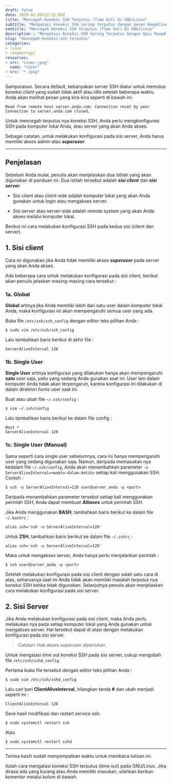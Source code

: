 ```yaml
---
draft: false
date: 2020-02-09T22:12:05Z
title: "Mencegah Koneksi SSH Terputus (Time Out) Di GNU/Linux"
subtitle: "Mengatasi koneksi SSH sering terputus dengan pesan KeepAlive."
seotitle: "Mencegah Koneksi SSH Terputus (Time Out) Di GNU/Linux"
description : "Mengatasi Koneksi SSH Sering Terputus Dengan Opsi KeepAlive"
slug: "mencegah-koneksi-ssh-terputus"
categories:
- linux
- raspberrypi
resources:
- src: "cover.jpeg"
  name: "cover"
- src: "*.jpeg"
---
```


Sampurasun. Secara default, kebanyakan server SSH diatur untuk memutus koneksi _client_ yang sudah tidak
aktif atau idle setelah beberapa waktu. Anda akan melihat pesan yang kira-kira seperti di bawah ini:
```
Read from remote host server.anda.com: Connection reset by peer
Connection to server.anda.com closed.
```
Untuk mencegah terputus nya koneksi SSH, Anda perlu mengkonfigurasi SSH pada komputer lokal Anda, atau
server yang akan Anda akses.

Sebagai catatan, untuk melakukan konfigurasi pada sisi server, Anda harus memiliki akses admin atau
***superuser***.

***

## Penjelasan
Sebelum Anda mulai, penulis akan menjelaskan dua istilah yang akan digunakan di panduan ini. Dua istilah
tersebut adalah ***sisi client*** dan ***sisi server***.

- Sisi client atau client-side adalah komputer lokal yang akan Anda gunakan untuk login atau mengakses
    server.

- Sisi server atau server-side adalah remote system yang akan Anda akses melalui komputer lokal.

Berikut ini cara melakukan konfigurasi SSH pada kedua sisi (client dan server).

## 1. Sisi client
Cara ini digunakan jika Anda tidak memiliki akses ***superuser*** pada server yang akan Anda akses.

Ada beberapa cara untuk melakukan konfigurasi pada sisi client, berikut akan penulis jelaskan
masing-masing cara tersebut :
### 1a. Global
**Global** artinya jika Anda memiliki lebih dari satu user dalam komputer lokal Anda, maka konfigurasi ini
akan mempengaruhi semua user yang ada.

Buka file `/etc/ssh/ssh_config` dengan editor teks pilihan Anda :
```
$ sudo vim /etc/ssh/ssh_config
```
Lalu tambahkan baris berikut di akhir file :
```
ServerAliveInterval 120
```

### 1b. Single User
**Single User** artinya konfigurasi yang dilakukan hanya akan mempengaruhi **satu** user saja, yaitu
yang sedang Anda gunakan saat ini. User lain dalam komputer Anda tidak akan terpengaruh, karena
konfigurasi ini dilakukan di dalam direktori _home_ user saat ini.

Buat atau ubah file `~/.ssh/config` :
```
$ vim ~/.ssh/config
```
Lalu tambahkan baris berikut ke dalam file config :
```
Host *
ServerAliveInterval 120
```

### 1c. Single User (Manual)
Sama seperti cara single user sebelumnya, cara ini hanya mempengaruhi user yang sedang digunakan saja.
Namun, daripada memasukan nya kedalam file `~/.ssh/config`, Anda akan menambahkan parameter `-o
ServerAliveInterval=<waktu-dalam-detik>` setiap kali menggunakan SSH. Contoh :
```
$ ssh -o ServerAliveInterval=120 user@server_anda -p <port>
```
Daripada menambahkan parameter tersebut setiap kali menggunakan perintah SSH, Anda dapat membuat
***Alliases*** untuk perintah SSH.

Jika Anda menggunakan **BASH**, tambahkan baris berikut ke dalam file `~/.bashrc` :
```
alias ssh='ssh -o ServerAliveInterval=120'
```
Untuk **ZSH**, tambahkan baris berikut ke dalam file `~/.zshrc` :
```
alias ssh='ssh -o ServerAliveInterval=120'
```
Maka untuk mengakses server, Anda hanya perlu menjalankan perintah :
```
$ ssh user@server_anda -p <port>
```
Setelah melakukan konfigurasi pada sisi client dengan salah satu cara di atas, seharusnya saat ini Anda tidak
akan memiliki masalah terputus nya koneksi SSH ketika tidak digunakan. Selanjutnya penulis akan menjelaskan
cara melakukan konfigurasi pada sisi server.

## 2. Sisi Server
Jika Anda melakukan konfigurasi pada sisi client, maka Anda perlu melakukan nya pada
setiap komputer lokal yang Anda gunakan untuk mengakses server. Hal tersebut dapat di atasi dengan
melakukan konfigurasi pada sisi server.

>Catatan: Hak akses superuser diperlukan.

Untuk mengatasi time out koneksi SSH pada sisi server, cukup mengubah file `/etc/ssh/sshd_config`.

Pertama buka file tersebut dengan editor teks pilihan Anda :
```
$ sudo vim /etc/ssh/sshd_config
```
Lalu cari bari **ClientAliveInterval**, hilangkan tanda **#** dan ubah menjadi seperti ini :
```
ClientAliveInterval 120
```
Save hasil modifikasi dan restart service ssh:
```
$ sudo systemctl restart ssh
```
Atau
```
$ sudo systemctl restart sshd
```

***

Terima kasih sudah menyempatkan waktu untuk membaca tulisan ini.

Itulah cara mengatasi koneksi SSH terputus (time out) pada GNU/Linux. Jika dirasa ada yang kurang atau
Anda memiliki masukan, silahkan berikan komentar melalui kolom di bawah.

